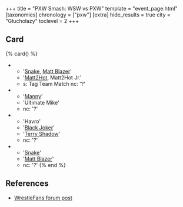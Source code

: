 +++
title = "PXW Smash: WSW vs PXW"
template = "event_page.html"
[taxonomies]
chronology = ["pxw"]
[extra]
hide_results = true
city = "Głuchołazy"
toclevel = 2
+++

## Card

{% card() %}
- - '[Snake](@/w/snake.md), [Matt Blazer](@/w/blazer.md)'
  - '[Matt2Hot](@/w/matt2hot.md), Matt2Hot Jr.'
  - s: Tag Team Match
    nc: '?'
- - '[Manny](@/w/manny.md)'
  - 'Ultimate Mike'
  - nc: '?'
- - 'Havro'
  - '[Black Joker](@/w/lider.md)'
  - '[Terry Shadow](@/w/shadow.md)'
  - nc: '?'
- - '[Snake](@/w/snake.md)'
  - '[Matt Blazer](@/w/blazer.md)'
  - nc: '?'
{% end %}

## References

* [WrestleFans forum post](https://wrestlefans.pl/forum/viewtopic.php?f=247&t=30622)

